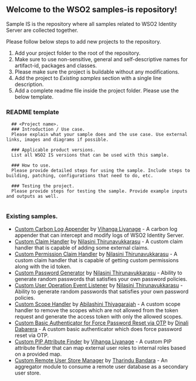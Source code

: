 ## Welcome to the WSO2 samples-is repository!
Sample IS is the repository where all samples related to WSO2 Identity Server are collected together. 

Please follow below steps to add new projects to the repository.
1. Add your project folder to the root of the repository.
2. Make sure to use non-sensitive, general and self-descriptive names for artifact-id, packages and classes.
2. Please make sure the project is buildable without any modifications.
4. Add the project to *Existing samples* section with a single line description.
3. Add a complete readme file inside the project folder. Please use the below template.

### README template

```
  ## <Project name>.
  ### Introduction / Use case.
  Please explain what your sample does and the use case. Use external links, images and diagrams if possible.
  
  ### Applicable product versions.
  List all WSO2 IS versions that can be used with this sample.
  
  ### How to use.
  Please provide detailed steps for using the sample. Include steps to building, patching, configurations that need to do, etc.
  
  ### Testing the project.
  Please provide steps for testing the sample. Provide example inputs and outputs as well.
  
 ```

### Existing samples.
 - [Custom Carbon Log Appender](custom-carbon-log-appender/) by [Vihanga Liyanage](https://github.com/vihanga-liyanage) - A carbon log appender that can intercept and modify logs of WSO2 Identity Server.
 - [Custom Claim Handler](custom-claim-handler/) by [Nilasini Thirunavukkarasu](https://github.com/nilasini) - A custom claim handler that is capable of adding some external claims.
 - [Custom Permission Claim Handler](custom-permission-claim-handler/) by [Nilasini Thirunavukkarasu](https://github.com/nilasini) - A custom claim handler that is capable of getting custom permissions along with the id token.
 - [Custom Password Generator](custom-password-generator/) by [Nilasini Thirunavukkarasu](https://github.com/nilasini) - Ability to generate random passwords that satisfies your own password policies.
 - [Custom User Operation Event Listener](custom-user-operation-event-listener/) by [Nilasini Thirunavukkarasu](https://github.com/nilasini) - Ability to generate random passwords that satisfies your own password policies.
 - [Custom Scope Handler](custom-scope-handler/) by [Abilashini Thiyagarajah](https://github.com/Abilashini) - A custom scope handler to remove the scopes which are not allowed from the token request and generate the access token with only the allowed scopes. 
 - [Custom Basic Authenticator for Force Password Reset via OTP](custom-basic-authenticator-for-force-password-otp/) by [Dinali Dabarera](https://github.com/gdrdabarera) - A custom basic authenticator which does force password reset via OTP.
 - [Custom PIP Attribute Finder](custom-pip-attribute-finder/) by [Vihanga Liyanage](https://github.com/vihanga-liyanage) - A custom PIP attribute finder that can map external user roles to internal roles based on a provided map.
 - [Custom Remote User Store Manager](custom-remote-user-store-manager/) by [Tharindu Bandara](https://github.com/tharindu-bandara) - An aggregator module to consume a remote user database as a secondary user store.
 
